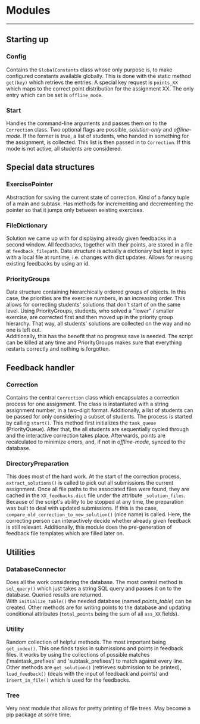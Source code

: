 
# Modules

---

## Starting up

### Config

Contains the `GlobalConstants` class whose only purpose is, to make configured constants available globally.
This is done with the static method `get(key)` which retrievs the entries.
A special key request is `points_XX` which maps to the correct point distribution for the assignment XX.
The only entry which can be set is `offline_mode`.

### Start

Handles the command-line arguments and passes them on to the `Correction` class.
Two optional flags are possible, *solution-only* and *offline-mode*.
If the former is true, a list of students, who handed in something for the assignment, is collected.
This list is then passed in to `Correction`. If this mode is not active, all students are considered.


## Special data structures

### ExercisePointer

Abstraction for saving the current state of correction. Kind of a fancy tuple of a main and subtask.
Has methods for incrementing and decrementing the pointer so that it jumps only between existing exercises. 

### FileDictionary

Solution we came up with for displaying already given feedbacks in a second window.
All feedbacks, together with their points, are stored in a file at `feedback_filepath`.
Data structure is actually a dictionary but kept in sync with a local file at runtime, i.e. changes with dict updates.
Allows for reusing existing feedbacks by using an id.

### PriorityGroups

Data structure containing hierarchically ordered groups of objects. In this case, the priorities are the exercise 
numbers, in an increasing order. This allows for correcting students' solutions that don't start of on the same level.
Using PriorityGroups, students, who solved a "lower" / smaller exercise, are corrected first and then moved up in the 
priority group hierarchy. That way, all students' solutions are collected on the way and no one is left out. \
Additionally, this has the benefit that no progress save is needed. The script can be killed at any time and 
PriorityGroups makes sure that everything restarts correctly and nothing is forgotten. 


## Feedback handler

### Correction

Contains the central `Correction` class which encapsulates a correction process for one assignment.
The class is instantiated with a string assignment number, in a two-digit format.
Additionally, a list of students can be passed for only considering a subset of students.
The process is started by calling `start()`. This method first initializes the `task_queue` (PriorityQueue).
After that, the all students are sequentially cycled through and the interactive correction takes place.
Afterwards, points are recalculated to minimize errors, and, if not in *offline-mode*, synced to the database. 

### DirectoryPreparation

This does most of the hard work. At the start of the correction process, `extract_solutions()` is called to pick out
all submissions the current assignment. Once all file paths to the associated files were found,
they are cached in the `XX_feedbacks.dict` file under the attribute `_solution_files`.
Because of the script's ability to be stopped at any time, the preparation was built to deal with updated submissions.
If this is the case, `compare_old_correction_to_new_solution()` (nice name) is called. Here, the correcting person can 
interactively decide whether already given feedback is still relevant.
Additionally, this module does the pre-generation of feedback file templates which are filled later on.

## Utilities

### DatabaseConnector

Does all the work considering the database. The most central method is `sql_query()` which just takes a string 
SQL query and passes it on to the database. Queried results are returned. \
With `initialize_table()` the needed database (named *points_table*) can be created.
Other methods are for writing points to the database and updating conditional attributes 
(`total_points` being the sum of all `ass_XX` fields).

### Utility

Random collection of helpful methods. The most important being `get_index()`.
This one finds tasks in submissions and points in feedback files. It works by using the collections of possible matches
('maintask_prefixes' and 'subtask_prefixes') to match against every line. \
Other methods are `get_solution()` (retrieves submission to be printed),
`load_feedback()` (deals with the input of feedback and points) and `insert_in_file()` which is used for the feedbacks.

### Tree

Very neat module that allows for pretty printing of file trees. May become a pip package at some time.  
